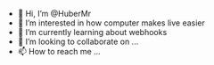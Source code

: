 - 👋 Hi, I’m @HuberMr
- 👀 I’m interested in how computer makes live easier
- 🌱 I’m currently learning about webhooks
- 💞️ I’m looking to collaborate on ...
- 📫 How to reach me ...

<!---
HuberMr/HuberMr is a ✨ special ✨ repository because its `README.md` (this file) appears on your GitHub profile.
You can click the Preview link to take a look at your changes.
--->
